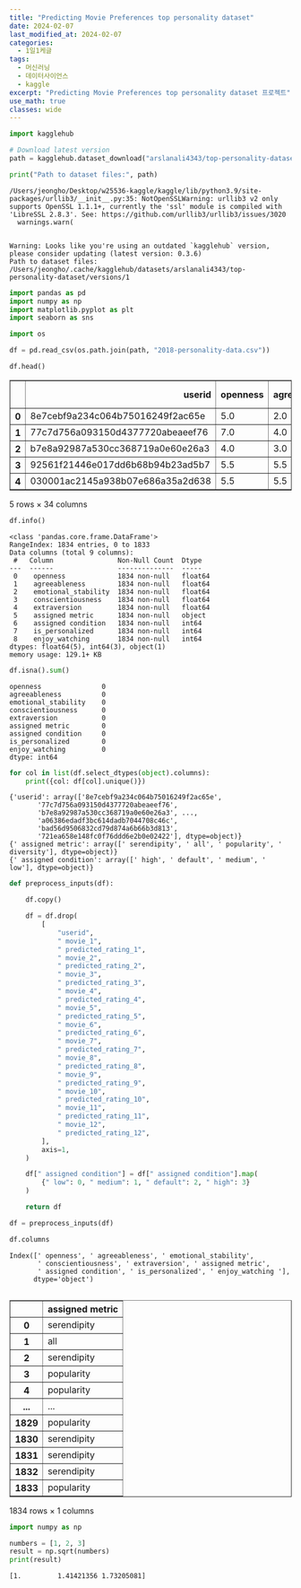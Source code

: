 ```yaml
---
title: "Predicting Movie Preferences top personality dataset"
date: 2024-02-07
last_modified_at: 2024-02-07
categories:
  - 1일1케글
tags:
  - 머신러닝
  - 데이터사이언스
  - kaggle
excerpt: "Predicting Movie Preferences top personality dataset 프로젝트"
use_math: true
classes: wide
---
```

```python
import kagglehub

# Download latest version
path = kagglehub.dataset_download("arslanali4343/top-personality-dataset")

print("Path to dataset files:", path)
```

    /Users/jeongho/Desktop/w25536-kaggle/kaggle/lib/python3.9/site-packages/urllib3/__init__.py:35: NotOpenSSLWarning: urllib3 v2 only supports OpenSSL 1.1.1+, currently the 'ssl' module is compiled with 'LibreSSL 2.8.3'. See: https://github.com/urllib3/urllib3/issues/3020
      warnings.warn(


    Warning: Looks like you're using an outdated `kagglehub` version, please consider updating (latest version: 0.3.6)
    Path to dataset files: /Users/jeongho/.cache/kagglehub/datasets/arslanali4343/top-personality-dataset/versions/1



```python
import pandas as pd
import numpy as np
import matplotlib.pyplot as plt
import seaborn as sns

import os

df = pd.read_csv(os.path.join(path, "2018-personality-data.csv"))
```


```python
df.head()
```




<div>
<style scoped>
    .dataframe tbody tr th:only-of-type {
        vertical-align: middle;
    }

    .dataframe tbody tr th {
        vertical-align: top;
    }

    .dataframe thead th {
        text-align: right;
    }
</style>
<table border="1" class="dataframe">
  <thead>
    <tr style="text-align: right;">
      <th></th>
      <th>userid</th>
      <th>openness</th>
      <th>agreeableness</th>
      <th>emotional_stability</th>
      <th>conscientiousness</th>
      <th>extraversion</th>
      <th>assigned metric</th>
      <th>assigned condition</th>
      <th>movie_1</th>
      <th>predicted_rating_1</th>
      <th>...</th>
      <th>movie_9</th>
      <th>predicted_rating_9</th>
      <th>movie_10</th>
      <th>predicted_rating_10</th>
      <th>movie_11</th>
      <th>predicted_rating_11</th>
      <th>movie_12</th>
      <th>predicted_rating_12</th>
      <th>is_personalized</th>
      <th>enjoy_watching</th>
    </tr>
  </thead>
  <tbody>
    <tr>
      <th>0</th>
      <td>8e7cebf9a234c064b75016249f2ac65e</td>
      <td>5.0</td>
      <td>2.0</td>
      <td>3.0</td>
      <td>2.5</td>
      <td>6.5</td>
      <td>serendipity</td>
      <td>high</td>
      <td>77658</td>
      <td>4.410466</td>
      <td>...</td>
      <td>120138</td>
      <td>4.244817</td>
      <td>121372</td>
      <td>4.396004</td>
      <td>127152</td>
      <td>4.120456</td>
      <td>95311</td>
      <td>4.053847</td>
      <td>4</td>
      <td>4</td>
    </tr>
    <tr>
      <th>1</th>
      <td>77c7d756a093150d4377720abeaeef76</td>
      <td>7.0</td>
      <td>4.0</td>
      <td>6.0</td>
      <td>5.5</td>
      <td>4.0</td>
      <td>all</td>
      <td>default</td>
      <td>94959</td>
      <td>4.207280</td>
      <td>...</td>
      <td>56782</td>
      <td>4.019599</td>
      <td>5618</td>
      <td>3.963953</td>
      <td>969</td>
      <td>4.174188</td>
      <td>1232</td>
      <td>4.334877</td>
      <td>2</td>
      <td>3</td>
    </tr>
    <tr>
      <th>2</th>
      <td>b7e8a92987a530cc368719a0e60e26a3</td>
      <td>4.0</td>
      <td>3.0</td>
      <td>4.5</td>
      <td>2.0</td>
      <td>2.5</td>
      <td>serendipity</td>
      <td>medium</td>
      <td>110501</td>
      <td>4.868064</td>
      <td>...</td>
      <td>2288</td>
      <td>4.823212</td>
      <td>3307</td>
      <td>4.676756</td>
      <td>1172</td>
      <td>4.649281</td>
      <td>1212</td>
      <td>4.744990</td>
      <td>2</td>
      <td>2</td>
    </tr>
    <tr>
      <th>3</th>
      <td>92561f21446e017dd6b68b94b23ad5b7</td>
      <td>5.5</td>
      <td>5.5</td>
      <td>4.0</td>
      <td>4.5</td>
      <td>4.0</td>
      <td>popularity</td>
      <td>medium</td>
      <td>2905</td>
      <td>4.526371</td>
      <td>...</td>
      <td>3030</td>
      <td>4.425689</td>
      <td>1281</td>
      <td>4.479921</td>
      <td>940</td>
      <td>4.355061</td>
      <td>905</td>
      <td>4.317927</td>
      <td>3</td>
      <td>3</td>
    </tr>
    <tr>
      <th>4</th>
      <td>030001ac2145a938b07e686a35a2d638</td>
      <td>5.5</td>
      <td>5.5</td>
      <td>3.5</td>
      <td>4.5</td>
      <td>2.5</td>
      <td>popularity</td>
      <td>medium</td>
      <td>2905</td>
      <td>4.526371</td>
      <td>...</td>
      <td>3030</td>
      <td>4.425689</td>
      <td>1281</td>
      <td>4.479921</td>
      <td>940</td>
      <td>4.355061</td>
      <td>905</td>
      <td>4.317927</td>
      <td>2</td>
      <td>3</td>
    </tr>
  </tbody>
</table>
<p>5 rows × 34 columns</p>
</div>




```python
df.info()
```

    <class 'pandas.core.frame.DataFrame'>
    RangeIndex: 1834 entries, 0 to 1833
    Data columns (total 9 columns):
     #   Column                Non-Null Count  Dtype  
    ---  ------                --------------  -----  
     0    openness             1834 non-null   float64
     1    agreeableness        1834 non-null   float64
     2    emotional_stability  1834 non-null   float64
     3    conscientiousness    1834 non-null   float64
     4    extraversion         1834 non-null   float64
     5    assigned metric      1834 non-null   object 
     6    assigned condition   1834 non-null   int64  
     7    is_personalized      1834 non-null   int64  
     8    enjoy_watching       1834 non-null   int64  
    dtypes: float64(5), int64(3), object(1)
    memory usage: 129.1+ KB



```python
df.isna().sum()
```




    openness               0
    agreeableness          0
    emotional_stability    0
    conscientiousness      0
    extraversion           0
    assigned metric        0
    assigned condition     0
    is_personalized        0
    enjoy_watching         0
    dtype: int64




```python
for col in list(df.select_dtypes(object).columns):
    print({col: df[col].unique()})
```

    {'userid': array(['8e7cebf9a234c064b75016249f2ac65e',
           '77c7d756a093150d4377720abeaeef76',
           'b7e8a92987a530cc368719a0e60e26a3', ...,
           'a06386edadf3bc614dadb7044708c46c',
           'bad56d9506832cd79d874a6b66b3d813',
           '721ea658e148fc0f76ddd6e2b0e02422'], dtype=object)}
    {' assigned metric': array([' serendipity', ' all', ' popularity', ' diversity'], dtype=object)}
    {' assigned condition': array([' high', ' default', ' medium', ' low'], dtype=object)}



```python
def preprocess_inputs(df):

    df.copy()

    df = df.drop(
        [
            "userid",
            " movie_1",
            " predicted_rating_1",
            " movie_2",
            " predicted_rating_2",
            " movie_3",
            " predicted_rating_3",
            " movie_4",
            " predicted_rating_4",
            " movie_5",
            " predicted_rating_5",
            " movie_6",
            " predicted_rating_6",
            " movie_7",
            " predicted_rating_7",
            " movie_8",
            " predicted_rating_8",
            " movie_9",
            " predicted_rating_9",
            " movie_10",
            " predicted_rating_10",
            " movie_11",
            " predicted_rating_11",
            " movie_12",
            " predicted_rating_12",
        ],
        axis=1,
    )

    df[" assigned condition"] = df[" assigned condition"].map(
        {" low": 0, " medium": 1, " default": 2, " high": 3}
    )

    return df
```


```python
df = preprocess_inputs(df)
```


```python
df.columns
```




    Index([' openness', ' agreeableness', ' emotional_stability',
           ' conscientiousness', ' extraversion', ' assigned metric',
           ' assigned condition', ' is_personalized', ' enjoy_watching '],
          dtype='object')




```python

```




<div>
<style scoped>
    .dataframe tbody tr th:only-of-type {
        vertical-align: middle;
    }

    .dataframe tbody tr th {
        vertical-align: top;
    }

    .dataframe thead th {
        text-align: right;
    }
</style>
<table border="1" class="dataframe">
  <thead>
    <tr style="text-align: right;">
      <th></th>
      <th>assigned metric</th>
    </tr>
  </thead>
  <tbody>
    <tr>
      <th>0</th>
      <td>serendipity</td>
    </tr>
    <tr>
      <th>1</th>
      <td>all</td>
    </tr>
    <tr>
      <th>2</th>
      <td>serendipity</td>
    </tr>
    <tr>
      <th>3</th>
      <td>popularity</td>
    </tr>
    <tr>
      <th>4</th>
      <td>popularity</td>
    </tr>
    <tr>
      <th>...</th>
      <td>...</td>
    </tr>
    <tr>
      <th>1829</th>
      <td>popularity</td>
    </tr>
    <tr>
      <th>1830</th>
      <td>serendipity</td>
    </tr>
    <tr>
      <th>1831</th>
      <td>serendipity</td>
    </tr>
    <tr>
      <th>1832</th>
      <td>serendipity</td>
    </tr>
    <tr>
      <th>1833</th>
      <td>popularity</td>
    </tr>
  </tbody>
</table>
<p>1834 rows × 1 columns</p>
</div>




```python
import numpy as np

numbers = [1, 2, 3]
result = np.sqrt(numbers)
print(result)
```

    [1.         1.41421356 1.73205081]



```python

```
